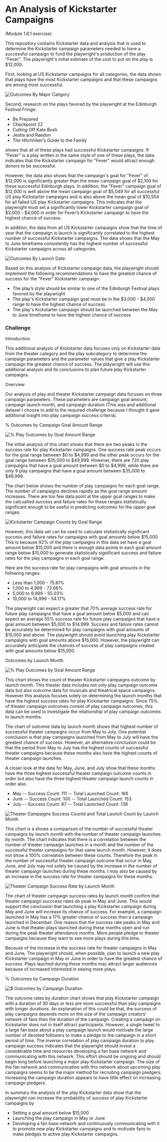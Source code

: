# An Analysis of Kickstarter Campaigns
(Module 1.6.1 exercise)

This repository contains Kickstarter data and analysis that is used to determine the Kickstarter campaign parameters needed to have a successful campaign to fund the playwright's production of the play "Fever". The playwright's initial estimate of the cost to put on the play is $12,000.

First, looking at US Kickstarter campaigns for all categories, the data shows that plays have the most Kickstarter campaigns and that these campaigns are among most successful.

![Outcomes By Major Catigory](https://github.com/berndab/kickstarter-analysis/blob/master/Module1.3.1.Chart.Parent%20Category%20Outcomes.png)

Second, research on the plays favored by the playwright at the Edinburgh Festival Fringe:

* Be Prepared
* Checkpoint 22
* Cutting Off Kate Bush
* Jestia and Raedon
* The Hitchhiker’s Guide to the Family

shows that all of these plays had successful Kickstarter campaigns. If "Fever" is a play written in the same style of one of these plays, the data indicates that the Kickstarter campaign for "Fever" would attract enough donors to be successful. 

However, the data also shows that the campaign's goal for "Fever" of $12,000 is significantly greater than the mean campaign goal of $2,100 for these successful Edinburgh plays. In addition, the "Fever" campaign goal of $12,000 is well above the mean campaign goal of $5,049 for all successful US play Kickstarter campaigns and is also above the mean goal of $10,554 for all failed US play Kickstarter campaigns. This indicates that the playwright must set a significantly lower Kickstarter campaign goal of $3,000 - $4,000 in order for Fever’s Kickstarter campaign to have the highest chance of success.

In addition, the data from all US Kickstarter campaigns show that the time of year that the campaign is launch is significantly correlated to the highest number of successful Kickstarter campaigns. The data shows that the May to June timeframe consistently has the highest number of successful Kickstarter campaigns across all categories. 

![Outcomes By Launch Date](https://github.com/berndab/kickstarter-analysis/blob/master/Module1.3.3.Chart.Outcomes%20Based%20on%20Launch%20Date.png)

Based on this analysis of Kickstarter campaign data, the playwright should implement the following recommendations to have the greatest chance of success for the "Fever" Kickstarter campaign:
* The play’s style should be similar to one of the Edinburgh Festival plays favored by the playwright
* The play's Kickstarter campaign goal must be in the  $3,000 - $4,000 range to have the highest chance of success
* The play's Kickstarter campaign should be launched between the May to June timeframe to have the highest chance of success


### Challenge
Introduction

This additional analysis of Kickstarter data focuses only on Kickstarter data from the theater category and the play subcategory to determine the campaign parameters and the parameter values that give a play Kickstarter campaign the greatest chance of success. The playwright will use this additional analysis and its conclusions to plan future play Kickstarter campaigns.
	
Overview

Our analysis of play and theater Kickstarter campaign data focuses on three campaign parameters. These parameters are campaign goal amount, campaign launch month, and campaign duration (This was and additional dataset I choose to add to the required challenge because I thought it gave additional insight into play campaign success criteria).

% Outcomes by Campaign Goal Amount Range

![% Play Outcomes by Goal Amount Range](https://github.com/berndab/kickstarter-analysis/blob/master/Module1.Challenge.Chart.Plays.%25OutcomesByGoalAmount.png)

The initial analysis of this chart shows that there are two peaks in the success rate for play Kickstarter campaigns.  One success rate peak occurs for the goal range between $0 to $4,999 and the other peak occurs for the goal range between $35,000 to $49,999. However, there are 720 play campaigns that have a goal amount between $0 to $4,999, while there are only 9 play campaigns that have a goal amount between $35,000 to $49,999.

The chart below shows the number of play campaigns for each goal range. The number of campaigns declines rapidly as the goal range amount increases. There are too few data point at the upper goal ranges to make the calcualted success and failure rates for these  ranges statistically significant enough to be useful in predicting outcomes for the upper goal ranges.


![Kickstarter Campaign Counts by Goal Range]( https://github.com/berndab/kickstarter-analysis/blob/master/Module1.Challenge.Extra.Chart.Plays.CampaignCountsByGoalAmount.png)

However, this data set can be used to calculate statistically significant success and failure rates for campaigns with goal amounts below $15,000. This is because 92% of the play campaigns in this data set have a goal amount below $15,000 and there is enough data points in each goal amount range below $15,000 to generate statistically significant success and failure rates for the play campaigns in each goal range.

Here are the  success rate for play campaigns with goal amounts in the following ranges:

* Less than 1,000 - 75.81%
* 1,000 to 4,999 - 72.66%
* 5,000 to 9,999 - 55.03%
* 10,000 to 14,999 - 54.17%

The playwright can expect a greater that 70% average success rate for future play campaigns that have a goal amount below $5,000 and can expect an average 55% success rate for future play campaigns that have a goal amount between $5,000 to $14,999. Success and failure rates cannot be accurately be determined for play campaigns with goal amounts of $15,000 and above. The playwright should avoid launching play Kickstarter campaigns with goal amounts above $15,000. However, the playwright can accurately anticipate the chances of success of play campaigns created with goal amounts below $15,000.

Outcomes by Launch Month

![% Play Outcomes by Goal Amount Range]( https://github.com/berndab/kickstarter-analysis/blob/master/Module1.Challenge.Chart.Theater.OutcomeCountsByLaunchMonth.png)

This chart shows the count of theater Kickstarter campaigns outcome by launch month. This theater data includes not only play campaign outcome data but also outcome data for musicals and theatrical space campaigns. However this analysis focuses solely on determining the launch months that have the highest success rates for play Kickstarter campaigns. Since 75% of theater campaign outcomes consist of play campaign outcomes, this data can be used to investigate the relationship of play campaign outcomes to launch months.

The chart of outcome data by launch month shows that highest number of successful theater campaigns occur from May to July. One potential conclusion is that play campaigns launched from May to July will have the greatest chance of success. However, an alternative conclusion could be that the period from May to July has the highest counts of successful theater campaigns because these months also have the highest counts of theater campaign launches. 

A closer look at the data for May, June, and July show that these months have the three highest successful theater campaign outcome counts in order but also have the three highest theater campaign launch counts in order also.

*	May -- Success Count: 111   -- Total Launched Count: 166
*	June -- Success Count: 100  -- Total Launched Count: 153
*	July -- Success Count:    87  -- Total Launched Count: 138


![Theater Campaigns Success Countd and Total Launch Count by Launch Month](https://github.com/berndab/kickstarter-analysis/blob/master/Module1.Challenge.Extra.Chart.Theater.Success%26TotalCountsByLaunchMonth.png)

This chart is a shows a comparison of the number of successful theater campaigns by launch month with the number of theater campaign launches by month. The chart indicates that there is a correlation between the number of theater campaign launches in a month and the number of the successful theater campaigns for that same launch month. However, it does not show a 100% correlation between these counts. Therefore the peak in the number of successful theater campaign outcome that occur in May, June, and July may not solely be caused by the increase in the number of theater campaign launches during these months. I may also be caused by an increase in the success rate for theater campaigns for these months. 


![Theater Campaign Success Rate by Launch Month]( https://github.com/berndab/kickstarter-analysis/blob/master/Module1.Challenge.Extra.Chart.Theater.%25SuccessByLaunchMonth.png)

The chart of theater campaign success rates by launch month confirm that theater campaign succcess rates do peak in May and June. This would support the conclusion that launching a play Kickstarter campaign during May and June will increase its chance of success. For example, a campaign launched in May has a 17% greater chance of success then a campaign launched in December. One reason that the success rate peaks in May and June is that theater plays launched during these months open and run during the peak theater attendance months. More people pledge to theater campaigns because they want to see more plays during this time.

Because of the increase in the success rate for theater campaigns in May and June, The playwright should, when possible, plan to launch a new play Kickstarter campaign in May or June in order to have the greatest chance of success. Plays lauched during these months may attract larger audiences because of increased interested in seeing more plays. 

% Outcomes by Campaign Duration

![$ Outcomes by Campaign Duration](https://github.com/berndab/kickstarter-analysis/blob/master/Module1.Challenge.Extra.Chart.Plays.%25OutcomesByDuration.png)

The outcome rates by duration chart shows that play Kickstarter campaign with a duration of 30 days or less are more successful than play campaigns with longer durations. An explanation of this could be that, the success of play campaigns depends more on the size of the campaign creators’ network of fans then the duration of the campaign. Creating a campaign on Kickstarter does not in itself attract participants. However, a single tweet to a large fan base about a play campaign launch would motivate the large number of devoted followers to make a pledge to the campaign in a short period of time. 
The inverse correlation of play campaign duration to play campaign success indicates that the playwright should invest a considerable time and resources developing a fan base network and communicating with this network. This effort should be ongoing and should begin long before launching a major play Kickstarter campaign. The size of the fan network and communication with this network about upcoming play campaigns seems to be the major method for recruiting campaign pledgers. Increasing the campaign duration appears to have little effect on increasing campaign pledgers.

In summary the analysis of the play Kickstarter data show that the playwright can increase the probability of success of play Kickstarter campaigns by
* Setting a goal amount below $15,000
* Launching the play campaign in May or June
* Developing a fan base network and continuously communicating with it to promote new  play Kickstarter campaigns and to motivate fans to make pledges to active play Kickstarter campaigns.
